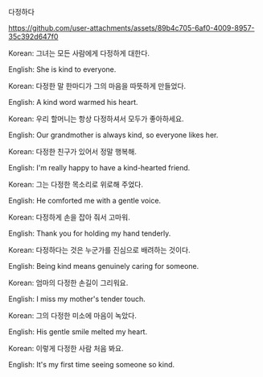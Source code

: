 다정하다

https://github.com/user-attachments/assets/89b4c705-6af0-4009-8957-35c392d647f0

Korean: 그녀는 모든 사람에게 다정하게 대한다.

English: She is kind to everyone.


Korean: 다정한 말 한마디가 그의 마음을 따뜻하게 만들었다.

English: A kind word warmed his heart.

Korean: 우리 할머니는 항상 다정하셔서 모두가 좋아하세요.

English: Our grandmother is always kind, so everyone likes her.

Korean: 다정한 친구가 있어서 정말 행복해.

English: I'm really happy to have a kind-hearted friend.

Korean: 그는 다정한 목소리로 위로해 주었다.

English: He comforted me with a gentle voice.

Korean: 다정하게 손을 잡아 줘서 고마워.

English: Thank you for holding my hand tenderly.

Korean: 다정하다는 것은 누군가를 진심으로 배려하는 것이다.

English: Being kind means genuinely caring for someone.

Korean: 엄마의 다정한 손길이 그리워요.

English: I miss my mother's tender touch.

Korean: 그의 다정한 미소에 마음이 녹았다.

English: His gentle smile melted my heart.

Korean: 이렇게 다정한 사람 처음 봐요.

English: It's my first time seeing someone so kind.
